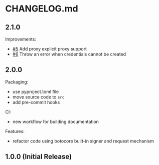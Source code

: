 # CHANGELOG.md

## 2.1.0

Improvements:

 - [#5](https://github.com/awslabs/iam-roles-anywhere-session/pull/5) Add proxy explicit proxy support
 - [#6](https://github.com/awslabs/iam-roles-anywhere-session/pull/6) Throw an error when credentials cannot be created


## 2.0.0

Packaging:

  - use pyproject.toml file
  - move source code to `src`
  - add pre-commit hooks

CI:

  - new workflow for building documentation

Features:

  - refactor code using botocore built-in signer and request mechanism

## 1.0.0 (Initial Release)
